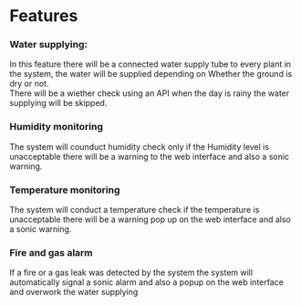 <h1>Features</h1>
<h3>Water supplying:</h3>
In this feature there will be a connected water supply tube to every plant in the system, the water will be supplied depending on Whether the ground is dry or not.<br>There will be a wiether check using an API  when the day is rainy the water supplying will be skipped.
<h3>Humidity monitoring</h3>
The system will counduct humidity check only if the Humidity level is unacceptable there will be a warning to the web interface and also a sonic warning.
<h3>Temperature monitoring</h3>
The system will conduct a temperature check if the temperature is unacceptable there will be a warning pop up on the web interface and also a sonic warning.
<h3>Fire and gas alarm</h3>
If a fire or a gas leak was detected by the system the system will automatically signal a sonic alarm and also a popup on the web interface and overwork the water supplying
